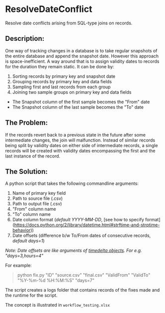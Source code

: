 # ResolveDateConflict
Resolve date conflicts arising from SQL-type joins on records.

## Description:
One way of tracking changes in a database is to take regular snapshots of the entire database and append the snapshot date. However this approach is space-inefficient. A way around that is to assign validity dates to records for the duration they remain static. It can be done by:

1. Sorting records by primary key and snapshot date
2. Grouping records by primary key and data fields
3. Sampling first and last records from each group
4. Joining two sample groups on primary key and data fields
  - The Snapshot column of the first sample becomes the "From" date
  - The Snapshot column of the last sample becomes the "To" date

## The Problem:
If the records revert back to a previous state in the future after some intermediate changes, the join will malfunction. Instead of similar records being split by validity dates on either side of intermediate records, a single records will be created with validity dates encompassing the first and the last instance of the record.

## The Solution:
A python script that takes the following commandline arguments:

1. Name of primary key field
2. Path to source file (.csv)
3. Path to output file (.csv)
4. "From" column name
5. "To" column name
6. Date column format (*default YYYY-MM-DD*, [see how to specify format] (https://docs.python.org/2/library/datetime.html#strftime-and-strptime-behavior))
7. Date offsets (difference b/w To/From dates of consecutive records, *default days=1*)
  
*Note: Date offsets are like arguments of [timedelta objects](https://docs.python.org/release/2.5.2/lib/datetime-timedelta.html). For e.g. "days=3,hours=4"*

For example:

>python fix.py "ID" "source.csv" "final.csv" "ValidFrom" "ValidTo" "%Y-%m-%d %H:%M:%S" "days=7"

The script creates a logs folder that contains records of the fixes made and the runtime for the script.

The concept is illustrated in `workflow_testing.xlsx`
